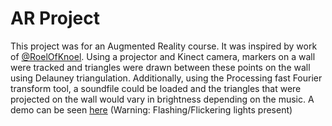 # AR Project
This project was for an Augmented Reality course.
It was inspired by work of [@RoelOfKnoel](https://www.instagram.com/roelofknol/).
Using a projector and Kinect camera, markers on a wall were tracked and triangles were drawn between these points on the wall using Delauney triangulation.
Additionally, using the Processing fast Fourier transform tool, a soundfile could be loaded and the triangles that were projected on the wall would vary in brightness depending on the music. 
A demo can be seen [here](https://drive.google.com/file/d/1nUKo43Kkt5nbIhK7HUrJk12ZpITDCW-N/view) (Warning: Flashing/Flickering lights present)
